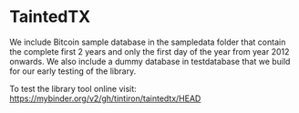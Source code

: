 # TaintedTX

We include Bitcoin sample database in the sampledata folder that contain the complete first 2 years and only the first day of the year from year 2012 onwards. We also include a dummy database in testdatabase that we build for our early testing of the library. 

To test the library tool online visit: https://mybinder.org/v2/gh/tintiron/taintedtx/HEAD
